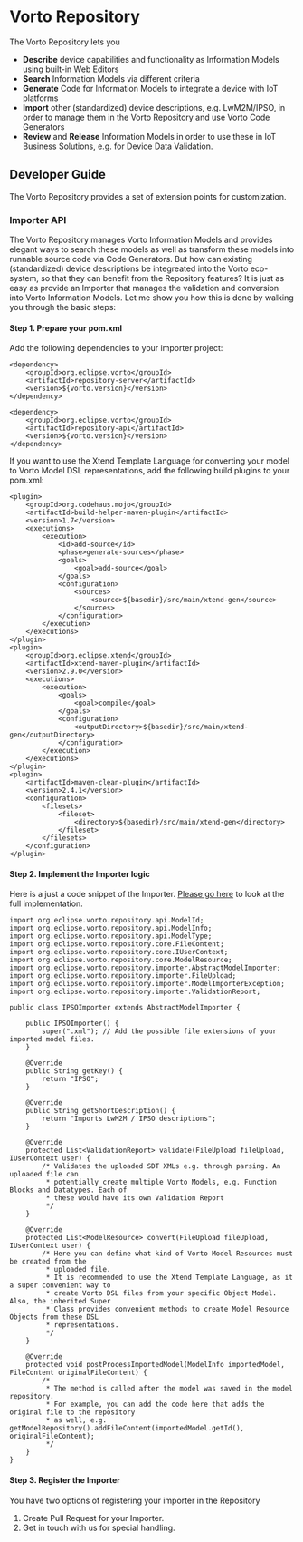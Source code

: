 
# Vorto Repository

The Vorto Repository lets you

 * **Describe** device capabilities and functionality as Information Models using built-in Web Editors
 * **Search** Information Models via different criteria
 * **Generate** Code for Information Models to integrate a device with IoT platforms
 * **Import** other (standardized) device descriptions, e.g. LwM2M/IPSO, in order to manage them in the Vorto Repository and use Vorto Code Generators
 * **Review** and **Release** Information Models in order to use these in IoT Business Solutions, e.g. for Device Data Validation.


## Developer Guide

The Vorto Repository provides a set of extension points for customization.

### Importer API

The Vorto Repository manages Vorto Information Models and provides elegant ways to search these models as well as transform these models into runnable source code via Code Generators. 
But how can existing (standardized) device descriptions be integreated into the Vorto eco-system, so that they can benefit from the Repository features? It is just as easy as provide an Importer that manages the validation and conversion into Vorto Information Models. 
Let me show you how this is done by walking you through the basic steps:

#### Step 1. Prepare your pom.xml

Add the following dependencies to your importer project:

	<dependency>
		<groupId>org.eclipse.vorto</groupId>
		<artifactId>repository-server</artifactId>
		<version>${vorto.version}</version>
	</dependency>

	<dependency>
		<groupId>org.eclipse.vorto</groupId>
		<artifactId>repository-api</artifactId>
		<version>${vorto.version}</version>
	</dependency>

If you want to use the Xtend Template Language for converting your model to Vorto Model DSL representations, add the following build plugins to your pom.xml:

	<plugin>
		<groupId>org.codehaus.mojo</groupId>
		<artifactId>build-helper-maven-plugin</artifactId>
		<version>1.7</version>
		<executions>
			<execution>
				<id>add-source</id>
				<phase>generate-sources</phase>
				<goals>
					<goal>add-source</goal>
				</goals>
				<configuration>
					<sources>
						<source>${basedir}/src/main/xtend-gen</source>
					</sources>
				</configuration>
			</execution>
		</executions>
	</plugin>
	<plugin>
		<groupId>org.eclipse.xtend</groupId>
		<artifactId>xtend-maven-plugin</artifactId>
		<version>2.9.0</version>
		<executions>
			<execution>
				<goals>
					<goal>compile</goal>
				</goals>
				<configuration>
					<outputDirectory>${basedir}/src/main/xtend-gen</outputDirectory>
				</configuration>
			</execution>
		</executions>
	</plugin>
	<plugin>
		<artifactId>maven-clean-plugin</artifactId>
		<version>2.4.1</version>
		<configuration>
			<filesets>
				<fileset>
					<directory>${basedir}/src/main/xtend-gen</directory>
				</fileset>
			</filesets>
		</configuration>
	</plugin>

#### Step 2. Implement the Importer logic

Here is a just a code snippet of the Importer. [Please go here]() to look at the full implementation.

	import org.eclipse.vorto.repository.api.ModelId;
	import org.eclipse.vorto.repository.api.ModelInfo;
	import org.eclipse.vorto.repository.api.ModelType;
	import org.eclipse.vorto.repository.core.FileContent;
	import org.eclipse.vorto.repository.core.IUserContext;
	import org.eclipse.vorto.repository.core.ModelResource;
	import org.eclipse.vorto.repository.importer.AbstractModelImporter;
	import org.eclipse.vorto.repository.importer.FileUpload;
	import org.eclipse.vorto.repository.importer.ModelImporterException;
	import org.eclipse.vorto.repository.importer.ValidationReport;

	public class IPSOImporter extends AbstractModelImporter {

		public IPSOImporter() {
			super(".xml"); // Add the possible file extensions of your imported model files.
		}

		@Override
		public String getKey() {
			return "IPSO";
		}

		@Override
		public String getShortDescription() {
			return "Imports LwM2M / IPSO descriptions";
		}

		@Override
		protected List<ValidationReport> validate(FileUpload fileUpload, IUserContext user) {
			/* Validates the uploaded SDT XMLs e.g. through parsing. An uploaded file can 
			 * potentially create multiple Vorto Models, e.g. Function Blocks and Datatypes. Each of 
			 * these would have its own Validation Report
			 */
		}

		@Override
		protected List<ModelResource> convert(FileUpload fileUpload, IUserContext user) {	
			/* Here you can define what kind of Vorto Model Resources must be created from the   
			 * uploaded file.
			 * It is recommended to use the Xtend Template Language, as it a super convenient way to 
			 * create Vorto DSL files from your specific Object Model. Also, the inherited Super 
			 * Class provides convenient methods to create Model Resource Objects from these DSL 
			 * representations.
			 */
		}

		@Override
		protected void postProcessImportedModel(ModelInfo importedModel, FileContent originalFileContent) {
			/* 
			 * The method is called after the model was saved in the model repository. 
			 * For example, you can add the code here that adds the original file to the repository 
			 * as well, e.g. getModelRepository().addFileContent(importedModel.getId(), originalFileContent); 
			 */
		}
	}

#### Step 3. Register the Importer

You have two options of registering your importer in the Repository

1. Create Pull Request for your Importer. 
2. Get in touch with us for special handling.


